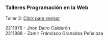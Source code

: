 ### Talleres Programación en la Web
Taller 3: <a href="https://calderonjh.github.io/talleresWeb/" target="_blank">Click para revisar</a>

2211876 - Jhon Dairo Calderón <br>
2211888 - Zamir Francisco Granados Peñaloza 
